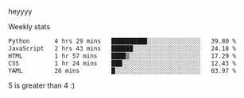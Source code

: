 heyyyy

Weekly stats
<!--START_SECTION:waka-->

```txt
Python       4 hrs 29 mins   ██████████░░░░░░░░░░░░░░░   39.80 %
JavaScript   2 hrs 43 mins   ██████░░░░░░░░░░░░░░░░░░░   24.18 %
HTML         1 hr 57 mins    ████▒░░░░░░░░░░░░░░░░░░░░   17.29 %
CSS          1 hr 24 mins    ███░░░░░░░░░░░░░░░░░░░░░░   12.43 %
YAML         26 mins         █░░░░░░░░░░░░░░░░░░░░░░░░   03.97 %
```

<!--END_SECTION:waka-->
5 is greater than 4 :)

